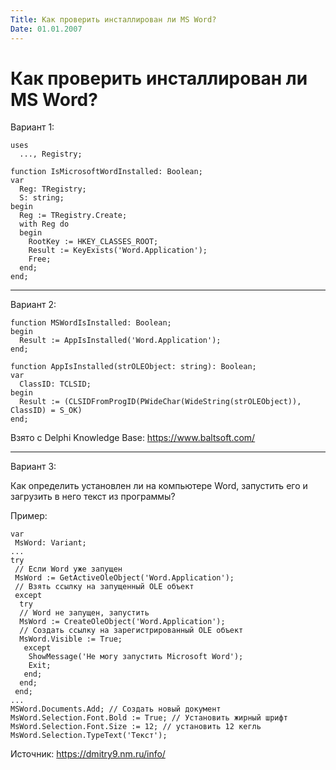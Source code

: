 ```yaml
---
Title: Как проверить инсталлирован ли MS Word?
Date: 01.01.2007
---
```



Как проверить инсталлирован ли MS Word?
=======================================

Вариант 1:

    uses
      ..., Registry;
     
    function IsMicrosoftWordInstalled: Boolean;
    var
      Reg: TRegistry;
      S: string;
    begin
      Reg := TRegistry.Create;
      with Reg do
      begin
        RootKey := HKEY_CLASSES_ROOT;
        Result := KeyExists('Word.Application');
        Free;
      end;
    end;

------------------------------------------------------------------------
Вариант 2:

    function MSWordIsInstalled: Boolean;
    begin
      Result := AppIsInstalled('Word.Application');
    end;
     
    function AppIsInstalled(strOLEObject: string): Boolean;
    var
      ClassID: TCLSID;
    begin
      Result := (CLSIDFromProgID(PWideChar(WideString(strOLEObject)), ClassID) = S_OK)
    end;

Взято с Delphi Knowledge Base: <https://www.baltsoft.com/>

------------------------------------------------------------------------
Вариант 3:

Как определить установлен ли на компьютере Word, запустить его и
загрузить в него текст из программы?

Пример:

    var
     MsWord: Variant;
    ...
    try
     // Если Word уже запущен
     MsWord := GetActiveOleObject('Word.Application');
     // Взять ссылку на запущенный OLE объект
     except
      try
      // Word не запущен, запустить
      MsWord := CreateOleObject('Word.Application');
      // Создать ссылку на зарегистрированный OLE объект
      MsWord.Visible := True;
       except
        ShowMessage('Не могу запустить Microsoft Word');
        Exit;
       end;
      end;
     end;
    ...
    MSWord.Documents.Add; // Создать новый документ
    MsWord.Selection.Font.Bold := True; // Установить жирный шрифт
    MsWord.Selection.Font.Size := 12; // установить 12 кегль
    MsWord.Selection.TypeText('Текст');

Источник: <https://dmitry9.nm.ru/info/>
